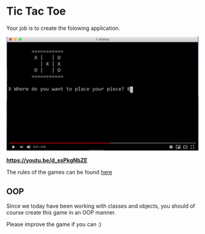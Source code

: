 # Tic Tac Toe

Your job is to create the folowing application.

[![tic tac toe](src/tic_tic_toe.png)](https://youtu.be/d_ssPkgNbZE)


**https://youtu.be/d_ssPkgNbZE**

The rules of the games can be found [here](https://en.wikipedia.org/wiki/Tic-tac-toe)

## OOP
Since we today have been working with classes and objects, you should of course create this game in an OOP manner.  

Please improve the game if you can :)  

